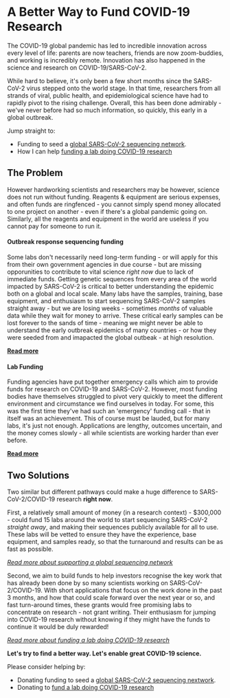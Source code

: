 # A Better Way to Fund COVID-19 Research

The COVID-19 global pandemic has led to incredible innovation across every level of life: parents are now teachers, friends are now zoom-buddies, and working is incredibly remote.
Innovation has also happened in the science and research on COVID-19/SARS-CoV-2.

While hard to believe, it's only been a few short months since the SARS-CoV-2 virus stepped onto the world stage.
In that time, researchers from all strands of viral, public health, and epidemiological science have had to rapidly pivot to the rising challenge.
Overall, this has been done admirably - we've never before had so much information, so quickly, this early in a global outbreak.

Jump straight to:
- Funding to seed a [global SARS-CoV-2 sequencing network](sequencing-fund.md).
- How I can help [funding a lab doing COVID-19 research](lab-funding.md)


## The Problem

However hardworking scientists and researchers may be however, science does not run without funding.
Reagents & equipment are serious expenses, and often funds are ringfenced - you cannot simply spend money allocated to one project on another - even if there's a global pandemic going on.
Similarly, all the reagents and equipment in the world are useless if you cannot pay for someone to run it. 

#### Outbreak response sequencing funding

Some labs don't necessarily need long-term funding - or will apply for this from their own government agencies in due course - but are missing opporunities to contribute to vital science *right now* due to lack of immediate funds.
Getting genetic sequences from every area of the world impacted by SARS-CoV-2 is critical to better understanding the epidemic both on a global and local scale.
Many labs have the samples, training, base equipment, and enthusiasm to start sequencing SARS-CoV-2 samples straight away - but we are losing weeks - sometimes *months* of valuable data while they wait for money to arrive.
These critical early samples can be lost forever to the sands of time - meaning we might never be able to understand the early outbreak epidemics of many countries - or how they were seeded from and imapacted the global outbeak - at high resolution.

**[Read more](sequencing-fund.md)**

#### Lab Funding

Funding agencies have put together emergency calls which aim to provide funds for research on COVID-19 and SARS-CoV-2.
However, most funding bodies have themselves struggled to pivot very quickly to meet the different environment and circumstance we find ourselves in today.
For some, this was the first time they've had such an 'emergency' funding call - that in itself was an achievement.
This of course must be lauded, but for many labs, it's just not enough.
Applications are lengthy, outcomes uncertain, and the money comes slowly - all while scientists are working harder than ever before.

**[Read more](lab-funding.md)**


## Two Solutions

Two similar but different pathways could make a huge difference to SARS-CoV-2/COVID-19 research **right now**.


First, a relatively small amount of money (in a research context) - $300,000 - could fund 15 labs around the world to start sequencing SARS-CoV-2 *straight away*, and making their sequences publicly available for all to use.
These labs will be vetted to ensure they have the experience, base equipment, and samples ready, so that the turnaround and results can be as fast as possible.

*[Read more about supporting a global sequencing network](sequencing-fund.md)*

Second, we aim to build funds to help investors recognise the key work that has already been done by so many scientists working on SARS-CoV-2/COVID-19.
With short applications that focus on the work done in the past 3 months, and how that could scale forward over the next year or so, and fast turn-around times, these grants would free promising labs to concentrate on research - not grant writing.
Their enthusiasm for jumping into COVID-19 research without knowing if they might have the funds to continue it would be duly rewarded!

*[Read more about funding a lab doing COVID-19 research](lab-funding.md)*

**Let's try to find a better way. Let's enable great COVID-19 science.**

Please consider helping by:
- Donating funding to seed a [global SARS-CoV-2 sequencing nextwork](sequencing-fund.md).
- Donating to [fund a lab doing COVID-19 research](lab-funding.md)

